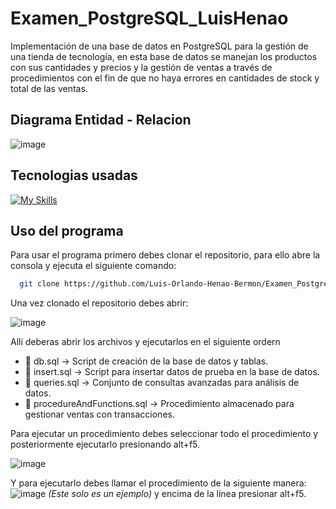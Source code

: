 # Examen_PostgreSQL_LuisHenao

Implementación de una base de datos en PostgreSQL para la gestión de una tienda de tecnología, en esta base de datos se manejan los productos con sus cantidades y precios y la gestión de ventas a través de procedimientos con el fin de que no haya errores en cantidades de stock y total de las ventas. 

## Diagrama Entidad - Relacion

![image](https://github.com/user-attachments/assets/8831d33b-e35e-4e79-97e9-fd2ae96a70a4)


## Tecnologias usadas
 [![My Skills](https://skillicons.dev/icons?i=postgresql&theme=light)](https://skillicons.dev) 

## Uso del programa

Para usar el programa primero debes clonar el repositorio, para ello abre la consola y ejecuta el siguiente comando: 

```bash
  git clone https://github.com/Luis-Orlando-Henao-Bermon/Examen_PostgreSQL_LuisHenao
```

Una vez clonado el repositorio debes abrir:

![image](https://github.com/user-attachments/assets/7e62a5f3-5647-4291-8a40-1c6011f204b5)

Allí deberas abrir los archivos y ejecutarlos en el siguiente ordern 
- 📌 db.sql → Script de creación de la base de datos y tablas.
- 📌 insert.sql → Script para insertar datos de prueba en la base de datos.
- 📌 queries.sql → Conjunto de consultas avanzadas para análisis de datos.
- 📌 procedureAndFunctions.sql → Procedimiento almacenado para gestionar ventas con transacciones.

Para ejecutar un procedimiento debes seleccionar todo el procedimiento y posteriormente ejecutarlo presionando alt+f5.

![image](https://github.com/user-attachments/assets/28549975-1ddb-4f01-af3e-d4a5a21c1c13)

Y para ejecutarlo debes llamar el procedimiento de la siguiente manera:
![image](https://github.com/user-attachments/assets/4feb63e5-2743-45e3-a4e1-3e9213aa2445) *(Este solo es un ejemplo)*
y encima de la línea presionar alt+f5.
